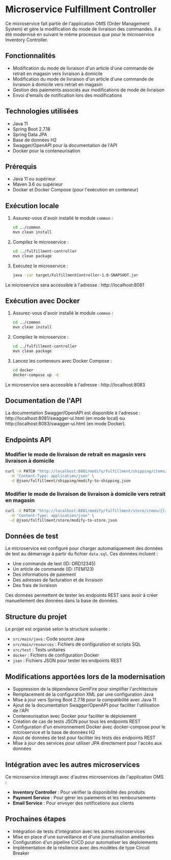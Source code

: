 # Microservice Fulfillment Controller

Ce microservice fait partie de l'application OMS (Order Management System) et gère la modification du mode de livraison des commandes. Il a été modernisé en suivant le même processus que pour le microservice Inventory Controller.

## Fonctionnalités

- Modification du mode de livraison d'un article d'une commande de retrait en magasin vers livraison à domicile
- Modification du mode de livraison d'un article d'une commande de livraison à domicile vers retrait en magasin
- Gestion des paiements associés aux modifications de mode de livraison
- Envoi d'emails de notification lors des modifications

## Technologies utilisées

- Java 11
- Spring Boot 2.7.18
- Spring Data JPA
- Base de données H2
- Swagger/OpenAPI pour la documentation de l'API
- Docker pour la conteneurisation

## Prérequis

- Java 11 ou supérieur
- Maven 3.6 ou supérieur
- Docker et Docker Compose (pour l'exécution en conteneur)

## Exécution locale

1. Assurez-vous d'avoir installé le module `common` :
   ```bash
   cd ../common
   mvn clean install
   ```

2. Compilez le microservice :
   ```bash
   cd ../fulfillment-controller
   mvn clean package
   ```

3. Exécutez le microservice :
   ```bash
   java -jar target/FulfillmentController-1.0-SNAPSHOT.jar
   ```

Le microservice sera accessible à l'adresse : http://localhost:8081

## Exécution avec Docker

1. Assurez-vous d'avoir installé le module `common` :
   ```bash
   cd ../common
   mvn clean install
   ```

2. Compilez le microservice :
   ```bash
   cd ../fulfillment-controller
   mvn clean package
   ```

3. Lancez les conteneurs avec Docker Compose :
   ```bash
   cd docker
   docker-compose up -d
   ```

Le microservice sera accessible à l'adresse : http://localhost:8083

## Documentation de l'API

La documentation Swagger/OpenAPI est disponible à l'adresse : http://localhost:8081/swagger-ui.html (en mode local) ou http://localhost:8083/swagger-ui.html (en mode Docker).

## Endpoints API

### Modifier le mode de livraison de retrait en magasin vers livraison à domicile

```bash
curl -X PATCH "http://localhost:8081/modify/fulfillment/shipping/items/{lineItemId}" \
  -H "Content-Type: application/json" \
  -d @json/fulfillment/shipping/modify-to-shipping.json
```

### Modifier le mode de livraison de livraison à domicile vers retrait en magasin

```bash
curl -X PATCH "http://localhost:8081/modify/fulfillment/store/items/{lineItemId}" \
  -H "Content-Type: application/json" \
  -d @json/fulfillment/store/modify-to-store.json
```

## Données de test

Le microservice est configuré pour charger automatiquement des données de test au démarrage à partir du fichier `data.sql`. Ces données incluent :

- Une commande de test (ID: ORD12345)
- Un article de commande (ID: ITEM123)
- Des informations de paiement
- Des adresses de facturation et de livraison
- Des frais de livraison

Ces données permettent de tester les endpoints REST sans avoir à créer manuellement des données dans la base de données.

## Structure du projet

Le projet est organisé selon la structure suivante :

- `src/main/java` : Code source Java
- `src/main/resources` : Fichiers de configuration et scripts SQL
- `src/test` : Tests unitaires
- `docker` : Fichiers de configuration Docker
- `json` : Fichiers JSON pour tester les endpoints REST

## Modifications apportées lors de la modernisation

- Suppression de la dépendance GemFire pour simplifier l'architecture
- Remplacement de la configuration XML par une configuration Java
- Mise à jour vers Spring Boot 2.7.18 pour la compatibilité avec Java 11
- Ajout de la documentation Swagger/OpenAPI pour faciliter l'utilisation de l'API
- Conteneurisation avec Docker pour faciliter le déploiement
- Création de cas de tests JSON pour tous les endpoints REST
- Configuration d'un environnement Docker avec docker-compose pour le microservice et la base de données H2
- Ajout de données de test pour faciliter les tests des endpoints REST
- Mise à jour des services pour utiliser JPA directement pour l'accès aux données

## Intégration avec les autres microservices

Ce microservice interagit avec d'autres microservices de l'application OMS :

- **Inventory Controller** : Pour vérifier la disponibilité des produits
- **Payment Service** : Pour gérer les paiements et les remboursements
- **Email Service** : Pour envoyer des notifications aux clients

## Prochaines étapes

- Intégration de tests d'intégration avec les autres microservices
- Mise en place d'une surveillance et d'une journalisation améliorées
- Configuration d'un pipeline CI/CD pour automatiser les déploiements
- Implémentation de la résilience avec des modèles de type Circuit Breaker
